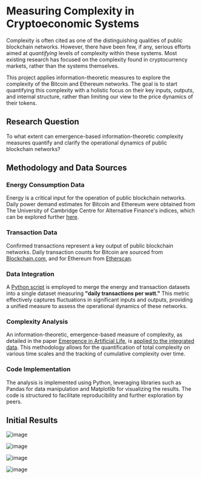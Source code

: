 # Measuring Complexity in Cryptoeconomic Systems
Complexity is often cited as one of the distinguishing qualities of public blockchain networks. However, there have been few, if any, serious efforts aimed at _quantifying_ levels of complexity within these systems. Most existing research has focused on the complexity found in cryptocurrency markets, rather than the systems themselves. 

This project applies information-theoretic measures to explore the complexity of the Bitcoin and Ethereum networks. The goal is to start quantifying this complexity with a holistic focus on their key inputs, outputs, and internal structure, rather than limiting our view to the price dynamics of their tokens.

## Research Question
To what extent can emergence-based information-theoretic complexity measures quantify and clarify the operational dynamics of public blockchain networks?

## Methodology and Data Sources 
### Energy Consumption Data
Energy is a critical input for the operation of public blockchain networks. Daily power demand estimates for Bitcoin and Ethereum were obtained from The University of Cambridge Centre for Alternative Finance's indices, which can be explored further [here](https://ccaf.io/cbnsi/cbeci). 

### Transaction Data
Confirmed transactions represent a key output of public blockchain networks. Daily transaction counts for Bitcoin are sourced from [Blockchain.com](https://www.blockchain.com/explorer/charts/n-transactions), and for Ethereum from [Etherscan](https://etherscan.io/chart/tx). 

### Data Integration 
A [Python script](https://github.com/rsthornton/cryptoeconomic-complexity/blob/main/data/conversion.py) is employed to merge the energy and transaction datasets into a single dataset measuring **"daily transactions per watt."** This metric effectively captures fluctuations in significant inputs and outputs, providing a unified measure to assess the operational dynamics of these networks. 

### Complexity Analysis
An information-theoretic, emergence-based measure of complexity, as detailed in the paper [Emergence in Artificial Life](https://direct.mit.edu/artl/article/29/2/153/114834/Emergence-in-Artificial-Life), is [applied to the integrated data](https://github.com/rsthornton/cryptoeconomic-complexity/blob/main/scripts/complexity_store.py). This methodology allows for the quantification of total complexity on various time scales and the tracking of cumulative complexity over time. 

### Code Implementation 
The analysis is implemented using Python, leveraging libraries such as Pandas for data manipulation and Matplotlib for visualizing the results. The code is structured to facilitate reproducibility and further exploration by peers.

## Initial Results
![image](https://github.com/rsthornton/cryptoeconomic-complexity/assets/5001385/6193c05c-3741-4bd9-85c4-119d03b83247)

![image](https://github.com/rsthornton/cryptoeconomic-complexity/assets/5001385/48c8e5a2-1dfb-4354-8872-699897a140bb)

![image](https://github.com/rsthornton/cryptoeconomic-complexity/assets/5001385/fd9567ba-d489-4629-a71c-a303ce220927)

![image](https://github.com/rsthornton/cryptoeconomic-complexity/assets/5001385/a6c1dfb4-8861-4eab-aefd-da0b7dbae7c1)




